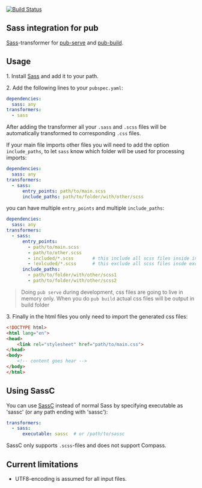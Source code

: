 [![Build Status](https://drone.io/bitbucket.org/evidentsolutions/dart-sass/status.png)](https://drone.io/bitbucket.org/evidentsolutions/dart-sass/latest)

## Sass integration for pub

[Sass](http://sass-lang.com/)-transformer for [pub-serve](http://pub.dartlang.org/doc/pub-serve.html) and
[pub-build](http://pub.dartlang.org/doc/pub-build.html).

## Usage

1\. Install [Sass](http://sass-lang.com/) and add it to your path.

2\. Add the following lines to your `pubspec.yaml`:

```yaml
dependencies:
  sass: any
transformers:
  - sass
```

After adding the transformer all your `.sass` and `.scss` files will be automatically transformed to
corresponding `.css` files.

If your main file imports other files you will need to add the option `include_paths`,
 to let `sass` know which folder will be used for processing imports:

```yaml
dependencies:
  sass: any
transformers:
  - sass:
      entry_points: path/to/main.scss
      include_paths: path/to/folder/with/other/scss
```

you can have multiple `entry_points` and multiple `include_paths`:

```yaml
dependencies:
  sass: any
transformers:
  - sass:
      entry_points:
        - path/to/main.scss
        - path/to/other.scss
        - included/*.scss       # this include all scss files inside included
        - !exlcuded/*.scss      # this exclude all scss files insde excluded
      include_paths:
        - path/to/folder/with/other/scss1
        - path/to/folder/with/other/scss2
```

> Doing `pub serve` during development, css files are going to live in memory only. When you do `pub build` actual css files will be output in build folder

3\. Finally in the html files you only need to import the generated css files:

```html
<!DOCTYPE html>
<html lang="en">
<head>
    <link rel="stylesheet" href="path/to/main.css">
</head>
<body>
    <!-- content goes hear -->
</body>
</html>
```

## Using SassC

You can use [SassC](https://github.com/hcatlin/sassc) instead of normal Sass by specifying executable
as 'sassc' (or any path ending with 'sassc'):

```yaml
transformers:
  - sass:
      executable: sassc  # or /path/to/sassc
```

SassC only supports `.scss`-files and does not support Compass.

## Current limitations

- UTF8-encoding is assumed for all input files.
